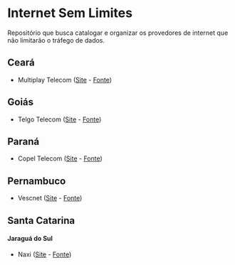 # Internet Sem Limites
Repositório que busca catalogar e organizar os provedores de internet que não limitarão o tráfego de dados.

## Ceará
- Multiplay Telecom ([Site](http://www.multiplaytelecom.com.br/) - [Fonte](https://www.facebook.com/MultiplayTelecom/photos/a.167550703402534.1073741828.165379136953024/650557658435167/?type=3&theater))

## Goiás
- Telgo Telecom ([Site](http://telgo.com.br/) - [Fonte](https://www.facebook.com/telgotelecom/photos/a.104038409724880.3041.103435436451844/851148338347213/?type=3))

## Paraná
- Copel Telecom ([Site](http://www.copeltelecom.com/site/) - [Fonte](http://www.hardware.com.br/noticias/2016-04/copel-diz-que-nao-implantara-cobranca-por-franquia-de-dados.html))

## Pernambuco
- Vescnet ([Site](http://www.vescnet.com.br/) - [Fonte](https://www.facebook.com/vescnet/posts/967016763352253))

## Santa Catarina
#### Jaraguá do Sul
- Naxi ([Site](http://www.naxi.com.br/) - [Fonte](https://www.facebook.com/naxifibra/videos/vb.1652072558408613/1724457364503465/))
